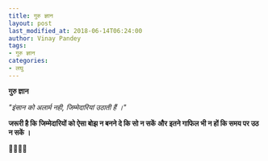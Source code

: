 ```yaml
---
title: गुरु ज्ञान
layout: post
last_modified_at: 2018-06-14T06:24:00
author: Vinay Pandey
tags:
- गुरु ज्ञान
categories:
- लघु
---
```

**गुरु ज्ञान**

*"इंसान को अलार्म नही,*
*जिम्मेदारियां उठाती हैं ।"* 

**जरूरी है कि**
**जिम्मेदारियों को ऐसा बोझ न बनने दे कि सो न सकें**
**और**
**इतने गाफिल भी न हों कि समय पर उठ न सकें ।**

🙏🌷🌷🙏


